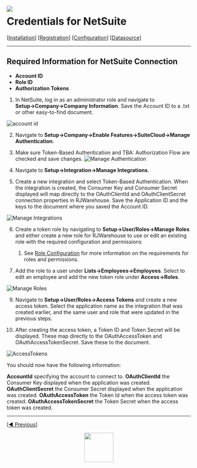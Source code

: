 <a href="http://www.sesamesoftware.com"><img align=left src="../../images/RJOrbit110x110.png"></img></a>

# Credentials for NetSuite

[[Installation](../installguide.md)] [[Registration](../RegistrationGuide.md)] [[Configuration](../configurationGuide.md)] [[Datasource](../DatasourceGuide.md)]

---
## Required Information for NetSuite Connection

* **Account ID**
* **Role ID**
* **Authorization Tokens**


1. In NetSuite, log in as an administrator role and navigate to **Setup&rarr;Company&rarr;Company Information**. Save the Account ID to a .txt or other easy-to-find document.

![account id](../../images/NetsuiteAccountId.png)

2. Navigate to **Setup&rarr;Company&rarr;Enable Features&rarr;SuiteCloud&rarr;Manage Authentication**.
3. Make sure Token-Based Authentication and TBA: Authorization Flow are checked and save changes.
![Manage Authentication](../../images/NetsuiteManageAuthentication.png)

4. Navigate to **Setup&rarr;Integration&rarr;Manage Integrations**.
5. Create a new integration and select Token-Based Authentication. When the integration is created, the Consumer Key and Consumer Secret displayed will map directly to the OAuthClientId and OAuthClientSecret connection properties in RJWarehouse. Save the Application ID and the keys to the document where you saved the Account ID.

![Manage Integrations](../../images/NetsuiteManageIntegrations.png)

6. Create a token role by navigating to **Setup&rarr;User/Roles&rarr;Manage Roles** and either create a new role for RJWarehouse to use or edit an existing role with the required configuration and permissions
   1. See [Role Configuration](../../images/netsuitepermissions.md) for more information on the requirements for roles and permissions.

7. Add the role to a user under **Lists&rarr;Employees&rarr;Employees**. Select to edit an employee and add the new token role under **Access&rarr;Roles**.

![Manage Roles](../../images/NetsuiteManageRoles.png)

9. Navigate to **Setup&rarr;User/Roles&rarr;Access Tokens** and create a new access token. Select the application name as the integration that was created earlier, and the same user and role that were updated in the previous steps.
    
10. After creating the access token, a Token ID and Token Secret will be displayed. These map directly to the OAuthAccessToken and OAuthAccessTokenSecret. Save these to the document.

![AccessTokens](../../images/NetsuiteAccessTokens.png)

You should now have the following information:

**AccountId** specifying the account to connect to.
**OAuthClientId** the Consumer Key displayed when the application was created.
**OAuthClientSecret** the Consumer Secret displayed when the application was created.
**OAuthAccessToken** the Token Id when the access token was created.
**OAuthAccessTokenSecret** the Token Secret when the access token was created.

---

[[&#9664; Previous](../netsuite.md)]

<p align="center" >  <a href="http://www.sesamesoftware.com"><img align=center src="../../images/poweredBy.png" height="80px"></img></a> </p>
